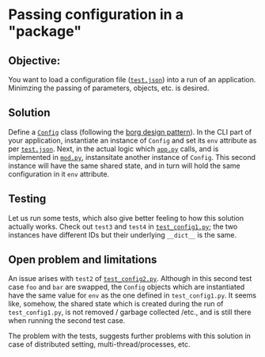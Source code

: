 # Passing configuration in a "package"

## Objective:

You want to load a configuration file ([`test.json`](./test.json)) into a run of an application.
Minimzing the passing of parameters, objects, etc. is desired.

## Solution

Define a [`Config`](./config.py) class (following the [borg design pattern](http://code.activestate.com/recipes/66531-singleton-we-dont-need-no-stinkin-singleton-the-bo/)).
In the CLI part of your application, instantiate an instance of `Config` and set its `env` attribute as per [`test.json`](./test.json).
Next, in the actual logic which [`app.py`](./app.py) calls, and is implemented in [`mod.py`](./mod.py), instansitate another instance of `Config`.
This second instance will have the same shared state, and in turn will hold the same configuration in it `env` attribute.

## Testing

Let us run some tests, which also give better feeling to how this solution actually works.
Check out `test3` and `test4` in [`test_config1.py`](./test_config1.py); the two instances have different IDs but their underlying `__dict__` is the same.

## Open problem and limitations

An issue arises with `test2` of [`test_config2.py`](./test_config2.py).
Although in this second test case `foo` and `bar` are swapped, the `Config` objects which are instantiated have the same value for `env` as the one defined in `test_config1.py`.
It seems like, somehow, the shared state which is created during the run of `test_config1.py`, is not removed / garbage collected /etc., and is still there when running the second test case.

The problem with the tests, suggests further problems with this solution in case of distributed setting, multi-thread/processes, etc.
